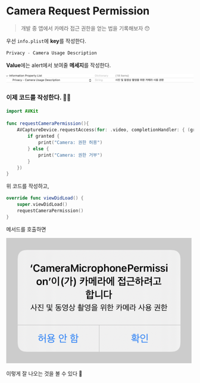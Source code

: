 # Camera Request Permission

> 개발 중 앱에서 카메라 접근 권한을 얻는 법을 기록해보자 😯

우선 `info.plist`에 **key**를 작성한다.

```swift
Privacy - Camera Usage Description
```

**Value**에는 alert에서 보여줄 **메세지**를 작성한다.

![info](./images/info-camera.png)

### 이제 코드를 작성한다. 👩‍💻

```swift
import AVKit

func requestCameraPermission(){
    AVCaptureDevice.requestAccess(for: .video, completionHandler: { (granted: Bool) in
        if granted {
            print("Camera: 권한 허용")
        } else {
            print("Camera: 권한 거부")
        }
    })
}
```

위 코드를 작성하고,

```swift
override func viewDidLoad() {
    super.viewDidLoad()
    requestCameraPermission()
}
```

메서드를 호출하면

![alert](./images/alert-camera.png)

이렇게 잘 나오는 것을 볼 수 있다 🤨
